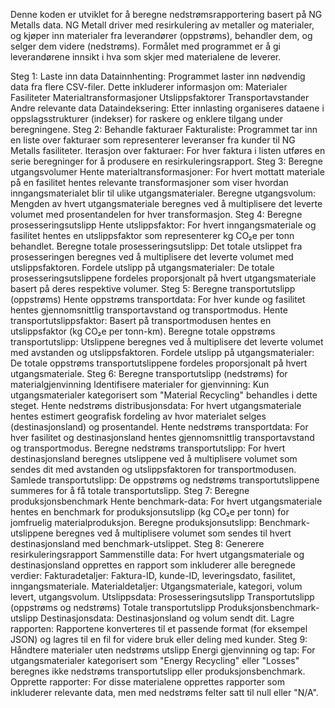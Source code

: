 Denne koden er utviklet for å beregne nedstrømsrapportering basert på NG Metalls data. NG Metall driver med resirkulering av metaller og materialer, og kjøper inn materialer fra leverandører (oppstrøms), behandler dem, og selger dem videre (nedstrøms). Formålet med programmet er å gi leverandørene innsikt i hva som skjer med materialene de leverer.

Steg 1: Laste inn data
Datainnhenting: Programmet laster inn nødvendig data fra flere CSV-filer. Dette inkluderer informasjon om:
Materialer
Fasiliteter
Materialtransformasjoner
Utslippsfaktorer
Transportavstander
Andre relevante data
Dataindeksering: Etter innlasting organiseres dataene i oppslagsstrukturer (indekser) for raskere og enklere tilgang under beregningene.
Steg 2: Behandle fakturaer
Fakturaliste: Programmet tar inn en liste over fakturaer som representerer leveranser fra kunder til NG Metalls fasiliteter.
Iterasjon over fakturaer: For hver faktura i listen utføres en serie beregninger for å produsere en resirkuleringsrapport.
Steg 3: Beregne utgangsvolumer
Hente materialtransformasjoner: For hvert mottatt materiale på en fasilitet hentes relevante transformasjoner som viser hvordan inngangsmaterialet blir til ulike utgangsmaterialer.
Beregne utgangsvolum: Mengden av hvert utgangsmateriale beregnes ved å multiplisere det leverte volumet med prosentandelen for hver transformasjon.
Steg 4: Beregne prosesseringsutslipp
Hente utslippsfaktor: For hvert inngangsmateriale og fasilitet hentes en utslippsfaktor som representerer kg CO₂e per tonn behandlet.
Beregne totale prosesseringsutslipp: Det totale utslippet fra prosesseringen beregnes ved å multiplisere det leverte volumet med utslippsfaktoren.
Fordele utslipp på utgangsmaterialer: De totale prosesseringsutslippene fordeles proporsjonalt på hvert utgangsmateriale basert på deres respektive volumer.
Steg 5: Beregne transportutslipp (oppstrøms)
Hente oppstrøms transportdata: For hver kunde og fasilitet hentes gjennomsnittlig transportavstand og transportmodus.
Hente transportutslippsfaktor: Basert på transportmodusen hentes en utslippsfaktor (kg CO₂e per tonn-km).
Beregne totale oppstrøms transportutslipp: Utslippene beregnes ved å multiplisere det leverte volumet med avstanden og utslippsfaktoren.
Fordele utslipp på utgangsmaterialer: De totale oppstrøms transportutslippene fordeles proporsjonalt på hvert utgangsmateriale.
Steg 6: Beregne transportutslipp (nedstrøms) for materialgjenvinning
Identifisere materialer for gjenvinning: Kun utgangsmaterialer kategorisert som "Material Recycling" behandles i dette steget.
Hente nedstrøms distribusjonsdata: For hvert utgangsmateriale hentes estimert geografisk fordeling av hvor materialet selges (destinasjonsland) og prosentandel.
Hente nedstrøms transportdata: For hver fasilitet og destinasjonsland hentes gjennomsnittlig transportavstand og transportmodus.
Beregne nedstrøms transportutslipp: For hvert destinasjonsland beregnes utslippene ved å multiplisere volumet som sendes dit med avstanden og utslippsfaktoren for transportmodusen.
Samlede transportutslipp: De oppstrøms og nedstrøms transportutslippene summeres for å få totale transportutslipp.
Steg 7: Beregne produksjonsbenchmark
Hente benchmark-data: For hvert utgangsmateriale hentes en benchmark for produksjonsutslipp (kg CO₂e per tonn) for jomfruelig materialproduksjon.
Beregne produksjonsutslipp: Benchmark-utslippene beregnes ved å multiplisere volumet som sendes til hvert destinasjonsland med benchmark-utslippet.
Steg 8: Generere resirkuleringsrapport
Sammenstille data: For hvert utgangsmateriale og destinasjonsland opprettes en rapport som inkluderer alle beregnede verdier:
Fakturadetaljer: Faktura-ID, kunde-ID, leveringsdato, fasilitet, inngangsmateriale.
Materialdetaljer: Utgangsmateriale, kategori, volum levert, utgangsvolum.
Utslippsdata:
Prosesseringsutslipp
Transportutslipp (oppstrøms og nedstrøms)
Totale transportutslipp
Produksjonsbenchmark-utslipp
Destinasjonsdata: Destinasjonsland og volum sendt dit.
Lagre rapporten: Rapportene konverteres til et passende format (for eksempel JSON) og lagres til en fil for videre bruk eller deling med kunder.
Steg 9: Håndtere materialer uten nedstrøms utslipp
Energi gjenvinning og tap: For utgangsmaterialer kategorisert som "Energy Recycling" eller "Losses" beregnes ikke nedstrøms transportutslipp eller produksjonsbenchmark.
Opprette rapporter: For disse materialene opprettes rapporter som inkluderer relevante data, men med nedstrøms felter satt til null eller "N/A".